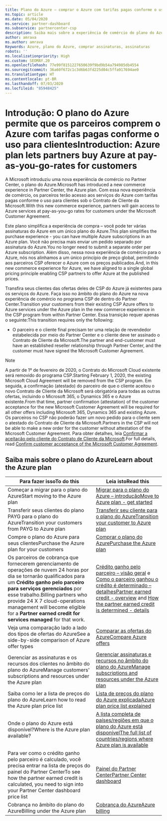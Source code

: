 ```yaml
---
title: Plano do Azure – comprar o Azure com tarifas pagas conforme o uso
ms.topic: article
ms.date: 05/04/2020
ms.service: partner-dashboard
ms.subservice: partnercenter-csp
description: Saiba mais sobre a experiência de comércio do plano do Azure para comprar serviços do Azure com tarifas pagas conforme o uso para os clientes. Conheça também os novos requisitos de segurança.
author: amrava
ms.author: amrava
Keywords: Azure, plano do Azure, comprar assinaturas, assinaturas
robots: ''
ms.localizationpriority: High
ms.custom: SEOMAY.20
ms.openlocfilehash: 77e99f8151227650639f9bd9b54a794985db4554
ms.sourcegitcommit: 36a60f672c1c3d6b63fd225d04c5ffa917694ae0
ms.translationtype: HT
ms.contentlocale: pt-BR
ms.lasthandoff: 07/03/2020
ms.locfileid: "85948425"
---
```

# <a name="introduction-azure-plan-lets-partners-buy-azure-at-pay-as-you-go-rates-for-customers"></a><span data-ttu-id="bd782-105">Introdução: O plano do Azure permite que os parceiros comprem o Azure com tarifas pagas conforme o uso para clientes</span><span class="sxs-lookup"><span data-stu-id="bd782-105">Introduction: Azure plan lets partners buy Azure at pay-as-you-go-rates for customers</span></span>

<span data-ttu-id="bd782-106">A Microsoft introduziu uma nova experiência de comércio no Partner Center, o plano do Azure.</span><span class="sxs-lookup"><span data-stu-id="bd782-106">Microsoft has introduced a new commerce experience in Partner Center, the Azure plan.</span></span>  <span data-ttu-id="bd782-107">Com essa nova experiência de comércio, os parceiros terão acesso aos serviços do Azure com tarifas pagas conforme o uso para clientes sob o Contrato de Cliente da Microsoft.</span><span class="sxs-lookup"><span data-stu-id="bd782-107">With this new commerce experience, partners will gain access to Azure services at pay-as-you-go rates for customers under the Microsoft Customer Agreement.</span></span>

<span data-ttu-id="bd782-108">Este plano simplifica a experiência de compra – você pode ter várias assinaturas do Azure em um único plano do Azure.</span><span class="sxs-lookup"><span data-stu-id="bd782-108">This plan simplifies the purchase experience - you can have multiple Azure subscriptions in an Azure plan.</span></span> <span data-ttu-id="bd782-109">Você não precisa mais enviar um pedido separado por assinatura do Azure.</span><span class="sxs-lookup"><span data-stu-id="bd782-109">You no longer need to submit a separate order per Azure subscription.</span></span> <span data-ttu-id="bd782-110">Além disso, nessa nova experiência de comércio para o Azure, nós nos alinhamos a um único princípio de preço global, permitindo aos parceiros CSP oferecer o Azure com os preços publicados.</span><span class="sxs-lookup"><span data-stu-id="bd782-110">And, in this new commerce experience for Azure, we have aligned to a single global pricing principle enabling CSP partners to offer Azure at the published prices.</span></span>

<span data-ttu-id="bd782-111">Transfira seus clientes das ofertas deles de CSP do Azure já existentes para os serviços do Azure. Faça isso no âmbito do plano do Azure na nova experiência de comércio no programa CSP de dentro do Partner Center.</span><span class="sxs-lookup"><span data-stu-id="bd782-111">Transition your customers from their existing CSP Azure offers to Azure services under the Azure plan in the new commerce experience in the CSP program from within Partner Center.</span></span> <span data-ttu-id="bd782-112">Essa transição requer apenas o seguinte:</span><span class="sxs-lookup"><span data-stu-id="bd782-112">This transition requires only the following:</span></span>

- <span data-ttu-id="bd782-113">O parceiro e o cliente final precisam ter uma relação de revendedor estabelecida por meio do Partner Center e o cliente deve ter assinado o Contrato de Cliente da Microsoft.</span><span class="sxs-lookup"><span data-stu-id="bd782-113">The partner and end-customer must have an established reseller relationship through Partner Center, and the customer must have signed the Microsoft Customer Agreement.</span></span>

>[!Note]
><span data-ttu-id="bd782-114">A partir de 1º de fevereiro de 2020, o Contrato do Microsoft Cloud existente será removido do programa CSP.</span><span class="sxs-lookup"><span data-stu-id="bd782-114">Starting February 1, 2020, the existing Microsoft Cloud Agreement will be removed from the CSP program.</span></span> <span data-ttu-id="bd782-115">Em seguida, a confirmação (atestado) do parceiro de que o cliente aceitou o novo Contrato de Cliente da Microsoft será obrigatória para todas as outras ofertas, incluindo o Microsoft 365, o Dynamics 365 e o Azure existente.</span><span class="sxs-lookup"><span data-stu-id="bd782-115">From that time, partner confirmation (attestation) of the customer acceptance for the new Microsoft Customer Agreement will be required for all other offers including Microsoft 365, Dynamics 365 and existing Azure.</span></span> <span data-ttu-id="bd782-116">Os parceiros no CSP não poderão fazer um novo pedido para o cliente sem o atestado do Contrato de Cliente da Microsoft.</span><span class="sxs-lookup"><span data-stu-id="bd782-116">Partners in the CSP will not be able to make a new order for the customer without attestation of the Microsoft Customer Agreement.</span></span> <span data-ttu-id="bd782-117">Para obter detalhes, leia [Confirmar a aceitação pelo cliente do Contrato de Cliente da Microsoft](confirm-customer-agreement.md).</span><span class="sxs-lookup"><span data-stu-id="bd782-117">For full details, read [Confirm customer acceptance of the Microsoft Customer Agreement](confirm-customer-agreement.md).</span></span>


## <a name="learn-about-the-azure-plan"></a><span data-ttu-id="bd782-118">Saiba mais sobre o plano do Azure</span><span class="sxs-lookup"><span data-stu-id="bd782-118">Learn about the Azure plan</span></span>

|<span data-ttu-id="bd782-119">**Para fazer isso**</span><span class="sxs-lookup"><span data-stu-id="bd782-119">**To do this**</span></span>   |<span data-ttu-id="bd782-120">**Leia isto**</span><span class="sxs-lookup"><span data-stu-id="bd782-120">**Read this**</span></span>   |
|------------------|---------------------|
|<span data-ttu-id="bd782-121">Começar a migrar para o plano do Azure</span><span class="sxs-lookup"><span data-stu-id="bd782-121">Start moving to the Azure plan</span></span>|[<span data-ttu-id="bd782-122">Migrar para o plano do Azure – introdução</span><span class="sxs-lookup"><span data-stu-id="bd782-122">Move to Azure plan - get started</span></span>](azure-plan-get-started.md)
|<span data-ttu-id="bd782-123">Transferir seus clientes do plano PAYG para o plano do Azure</span><span class="sxs-lookup"><span data-stu-id="bd782-123">Transition your customers from PAYG to Azure plan</span></span>|[<span data-ttu-id="bd782-124">Transferir seu cliente para o plano do Azure</span><span class="sxs-lookup"><span data-stu-id="bd782-124">Transition your customer to Azure plan</span></span>](azure-plan-transition.md)|
|<span data-ttu-id="bd782-125">Compre o plano do Azure para seus clientes</span><span class="sxs-lookup"><span data-stu-id="bd782-125">Purchase the Azure plan for your customers</span></span>|[<span data-ttu-id="bd782-126">Comprar o plano do Azure</span><span class="sxs-lookup"><span data-stu-id="bd782-126">Purchase the Azure plan</span></span>](purchase-azure-plan.md)|
|<span data-ttu-id="bd782-127">Os parceiros de cobrança que fornecerem gerenciamento de operações de nuvem 24 horas por dia se tornarão qualificados para um **Crédito ganho pelo parceiro para serviços gerenciados** por esse trabalho.</span><span class="sxs-lookup"><span data-stu-id="bd782-127">Billing partners who provide 24 X 7 cloud-operations management will become eligible for a **Partner earned credit for services managed** for that work.</span></span>|<span data-ttu-id="bd782-128">[Crédito ganho pelo parceiro – visão geral](partner-earned-credit.md) e [Como o parceiro ganhou o crédito é determinado – detalhes](partner-earned-credit-explanation.md)</span><span class="sxs-lookup"><span data-stu-id="bd782-128">[Partner earned credit - overview](partner-earned-credit.md) and [How the partner earned credit is determined - details](partner-earned-credit-explanation.md)</span></span>|
|<span data-ttu-id="bd782-129">Veja uma comparação lado a lado dos tipos de ofertas do Azure</span><span class="sxs-lookup"><span data-stu-id="bd782-129">See a side-by-side comparison of Azure offer types</span></span>|[<span data-ttu-id="bd782-130">Comparar as ofertas do Azure</span><span class="sxs-lookup"><span data-stu-id="bd782-130">Compare Azure offers</span></span>](compare-azure-offers.md)|
|<span data-ttu-id="bd782-131">Gerenciar as assinaturas e os recursos dos clientes no âmbito do plano do Azure</span><span class="sxs-lookup"><span data-stu-id="bd782-131">Manage customers' subscriptions and resources under the Azure plan</span></span>|[<span data-ttu-id="bd782-132">Gerenciar assinaturas e recursos no âmbito do plano do Azure</span><span class="sxs-lookup"><span data-stu-id="bd782-132">Manage subscriptions and resources under the Azure plan</span></span>](azure-plan-manage.md)|
|<span data-ttu-id="bd782-133">Saiba como ler a lista de preços do plano do Azure</span><span class="sxs-lookup"><span data-stu-id="bd782-133">Learn how to read the Azure plan price list</span></span>   |[<span data-ttu-id="bd782-134">Lista de preços do plano do Azure explicada</span><span class="sxs-lookup"><span data-stu-id="bd782-134">Azure plan price list explained</span></span>](azure-plan-price-list.md)|
|<span data-ttu-id="bd782-135">Onde o plano do Azure está disponível?</span><span class="sxs-lookup"><span data-stu-id="bd782-135">Where is the Azure plan available?</span></span>|[<span data-ttu-id="bd782-136">A lista completa de países/regiões em que o plano do Azure está disponível</span><span class="sxs-lookup"><span data-stu-id="bd782-136">The full list of countries/regions where Azure plan is available</span></span>](https://query.prod.cms.rt.microsoft.com/cms/api/am/binary/RE3QN0x)
|<span data-ttu-id="bd782-137">Para ver como o crédito ganho pelo parceiro é calculado, você precisa entrar na lista de preços do painel do Partner Center</span><span class="sxs-lookup"><span data-stu-id="bd782-137">To see how the partner earned credit is calculated, you need to sign into your Partner Center dashboard price list</span></span>|[<span data-ttu-id="bd782-138">Painel do Partner Center</span><span class="sxs-lookup"><span data-stu-id="bd782-138">Partner Center dashboard</span></span>](https://partner.microsoft.com/en-us/dashboard/home)|
|<span data-ttu-id="bd782-139">Cobrança no âmbito do plano do Azure</span><span class="sxs-lookup"><span data-stu-id="bd782-139">Billing under the Azure plan</span></span>|[<span data-ttu-id="bd782-140">Cobrança do Azure</span><span class="sxs-lookup"><span data-stu-id="bd782-140">Azure billing</span></span>](azure-plan-billing.md)| 




